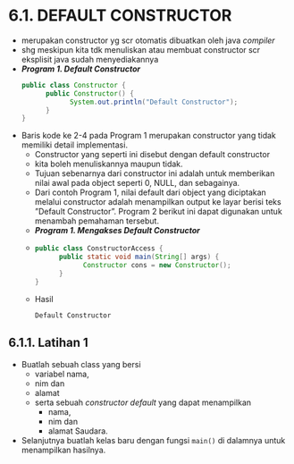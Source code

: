# 6.1. DEFAULT CONSTRUCTOR
- merupakan constructor yg scr otomatis dibuatkan oleh java *compiler*
- shg meskipun kita tdk menuliskan atau membuat constructor scr eksplisit java sudah menyediakannya
- __*Program 1. Default Constructor*__
  ```java
  public class Constructor {
        public Constructor() {
              System.out.println("Default Constructor");
        }
  }
  ```
- Baris kode ke 2-4 pada Program 1 merupakan constructor yang tidak memiliki detail implementasi.
  - Constructor yang seperti ini disebut dengan default constructor
  - kita boleh menuliskannya maupun tidak.
  - Tujuan sebenarnya dari constructor ini adalah untuk memberikan nilai awal pada object seperti 0, NULL, dan sebagainya.
  - Dari contoh Program 1, nilai default dari object yang diciptakan melalui constructor adalah menampilkan output ke layar berisi teks ”Default Constructor”. Program 2 berikut ini dapat digunakan untuk menambah pemahaman tersebut.
  - __*Program 1. Mengakses Default Constructor*__
  - 
    ```java
    public class ConstructorAccess {
          public static void main(String[] args) {
                Constructor cons = new Constructor();
          }
    }
    ```
  - Hasil
    ```
    Default Constructor
    ```
## 6.1.1. Latihan 1
- Buatlah sebuah class yang bersi 
  - variabel nama, 
  - nim dan 
  - alamat 
  - serta sebuah *constructor default* yang dapat menampilkan 
     - nama, 
     - nim dan 
     - alamat Saudara. 
- Selanjutnya buatlah kelas baru dengan fungsi ``main()`` di dalamnya untuk menampilkan hasilnya.
